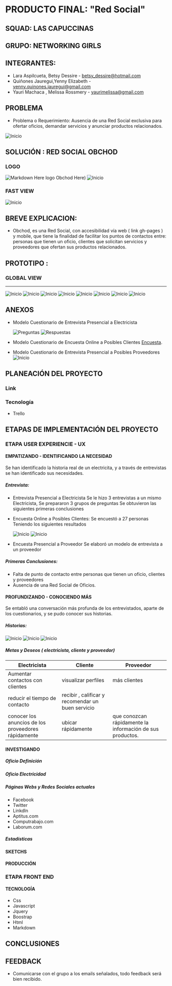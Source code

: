 PRODUCTO FINAL: "Red Social"
======================================
## SQUAD: LAS CAPUCCINAS

## GRUPO: NETWORKING GIRLS

## INTEGRANTES:  
- Lara Aspilcueta, Betsy Dessire - betsy_dessire@hotmail.com
- Quiñones Jauregui,Yenny Elizabeth - yenny.quinones.jauregui@gmail.com
- Yauri Machaca , Melissa Rossmery - yaurimelissa@gmail.com 

## PROBLEMA
- Problema o Requerimiento: Ausencia de una Red Social exclusiva para ofertar oficios, demandar servicios y
anunciar productos relacionados.

![Inicio](assets/images/readme/innovando-lo-tradicional.png)

## SOLUCIÓN : RED SOCIAL OBCHOD

### LOGO
![Markdown Here logo](assets/images/logo2.png) Obchod Here)
![Inicio](assets/images/logo1.png)

### FAST VIEW
![Inicio](assets/images/readme/innovando.png)

## BREVE EXPLICACION: 
- Obchod, es una Red Social, con accesibilidad vía web ( link gh-pages ) y mobile, que tiene la finalidad de facilitar los puntos de contactos entre: personas que tienen un oficio, clientes que solicitan  servicios y proveedores que ofertan sus productos relacionados.

## PROTOTIPO :
### GLOBAL VIEW
----------------------
![Inicio](assets/images/readme/index.png)
![Inicio](assets/images/readme/register.png)
![Inicio](assets/images/readme/option.png)
![Inicio](assets/images/readme/profile-client.png)
![Inicio](assets/images/readme/profile-job-client.png)
![Inicio](assets/images/readme/search-services.png)
![Inicio](assets/images/readme/list-services.png)
![Inicio](assets/images/readme/profile-job.png)

## ANEXOS
- Modelo Cuestionario de Entrevista Presencial a Electricista

  ![Preguntas](assets/images/readme/grupo-question-1.png "Entrevistando a Electricista")
  ![Respuestas](assets/images/readme/grupo-respuestas-clientes.png "Respuestas de Electricista")

- Modelo Cuestionario de Encuesta Online a Posibles Clientes 
  [Encuesta]( https://goo.gl/forms/7RBTRfiR6nP1VR2v2 "Encuestando a Posibles Clientes").
  
- Modelo Cuestionario de Entrevista Presencial a Posibles Proveedores
  ![Inicio](assets/images/readme/...png  "Modelo Entrevista Presencial a Posibles Proveedores")

## PLANEACIÓN DEL PROYECTO
### 
### Link
### Tecnología
- Trello


## ETAPAS DE IMPLEMENTACIÓN DEL PROYECTO

### ETAPA USER EXPERIENCIE - UX

#### EMPATIZANDO - IDENTIFICANDO LA NECESIDAD
Se han identificado la historia real de un electricita, y a través de entrevistas
se han identificado sus necesidades.
 
##### Entrevista: 
- Entrevista Presencial a Electricista
  Se le hizo 3 entrevistas a un mismo Electricista, 
  Se prepararon 3 grupos de preguntas
  Se obtuvieron las siguientes primeras conclusiones

- Encuesta Online a Posibles Clientes:
  Se encuestó a 27 personas
  Teniendo los siguientes resultados

  ![Inicio](assets/images/readme/resultado-posibles-clientes.png)
  ![Inicio](assets/images/readme/resultado-posibles-clientes-2.png)

- Encuesta Presencial a Proveedor
  Se elaboró un modelo de entrevista a un proveedor

##### Primeras Conclusiones:
- Falta de punto de contacto entre personas que tienen un oficio, clientes y proveedores
- Ausencia de una Red Social de Oficios.

#### PROFUNDIZANDO - CONOCIENDO MÁS
Se entabló una conversación más profunda de los entrevistados, aparte de los cuestionarios, 
y se pudo conocer sus historias.
##### Historias: 
 ![Inicio](assets/images/readme/historia-electricista.png)
 ![Inicio](assets/images/readme/historia-cliente.png)
 ![Inicio](assets/images/readme/historia-proveedor.png)

##### Metas y Deseos ( electricista, cliente y proveedor)
Electricista |    Cliente   | Proveedor
------------ | -------------|--------------
Aumentar contactos con clientes | visualizar perfiles|más clientes
reducir el tiempo de contacto| recibir , calificar y recomendar un buen servicio|
conocer los anuncios de los proveedores rápidamente|ubicar rápidamente|que conozcan rápidamente la información de sus productos.


#### INVESTIGANDO
##### Oficio Definición
##### Oficio Electricidad
##### Páginas Webs y Redes Sociales actuales
- Facebook
- Twitter
- Linkdln
- Aptitus.com
- Computrabajo.com
- Laborum.com
##### Estadísticas 

#### SKETCHS

#### PRODUCCIÓN

### ETAPA FRONT END

#### TECNOLOGÍA 
- Css
- Javascript
- Jquery
- Boostrap
- Html
- Markdown

## CONCLUSIONES

## FEEDBACK
- Comunicarse con el grupo a los emails señalados, todo feedback será bien recibido.




  

